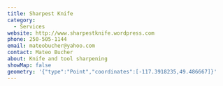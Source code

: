 ```yaml
---
title: Sharpest Knife
category:
  - Services
website: http://www.sharpestknife.wordpress.com
phone: 250-505-1144
email: mateobucher@yahoo.com
contact: Mateo Bucher
about: Knife and tool sharpening
showMap: false
geometry: '{"type":"Point","coordinates":[-117.3918235,49.486667]}'
---
```

